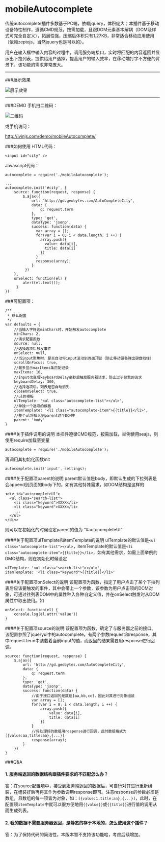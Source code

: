 # mobileAutocomplete

传统autocomplete插件多数基于PC端，依赖jquery，体积庞大；本插件基于移动设备特性制作，遵循CMD规范，按需加载，且跟DOM元素基本解耦（DOM及样式可完全自定义），拓展性强，压缩后体积只有1.27KB，非常适合移动应用使用（依赖zeptojs，当然jquery也是可以的）。

用户在输入框中输入内容的过程中，调用服务端接口，实时将匹配的内容返回并显示出下拉列表，提供给用户选择，提高用户的输入效率，在移动端打字不方便的背景下，该功能的需求非常庞大。


----------


###展示效果

![展示效果][1]


----------

###DEMO
手机扫二维码：

![二维码][2]

或手机访问：

http://ivinjs.com/demo/mobileAutocomplete/


###如何使用
HTML代码：

    <input id="city" />

Javascript代码：

    autocomplete = require('./mobileAutocomplete');
    
    ...
    autocomplete.init('#city', {
        source: function(request, response) {
            $.ajax({
                url: 'http://gd.geobytes.com/AutoCompleteCity',
                data: {
                    q: request.term
                },
                type: 'get',
                dataType: 'jsonp',
                success: function(data) {
                  var array = [];
                  for(var i = 0; i < data.length; i ++) {
                    array.push({
                      value: data[i],
                      title: data[i]
                    })
                  }
                  response(array);
                }
             })
        },
        onSelect: function(el) {
            alert(el.text());
         }
    })

###可配置项：

    /**
	 * 默认配置
	 */
	var defaults = {
		//当输入字符达minChars时，开始触发autocomplete
		minChars: 2,
        //请求配置函数
        source: null,
        //选择选项后触发事件
        onSelect: null,
        //当input聚焦时，是否自动将input滚动到页面顶部（防止移动设备弹出键盘挡住）
        scrollOnFocus: true,
        //最多显示maxItems条匹配记录
        maxItems: 10,
        //input改变后keyboardDelay毫秒后触发服务器请求，防止过于频繁的请求
        keyboardDelay: 300,
        //选择选项后，列表是否自动消失
        closeOnSelect: true,
        //ul的模板
        ulTemplate: '<ul class="autocomplete-list"></ul>',
        //单独一个选项的模板
        itemTemplate: '<li class="autocomplete-item">{{title}}</li>',
        //整个ul将插入到parent这个DOM中
        parent: 'body'
	}

####关于插件调用的说明
本插件遵循CMD规范，按需加载，举例使用seajs，则使用require加载至变量

    autocomplete = require('./mobileAutocomplete');

再调用其初始化函数init

    autocomplete.init('input', settings);

####关于配置项parent的说明
parent默认值是body，即默认生成的下拉列表是会append到页面的body下的，如有其他特殊需求，如DOM结构是这样的

    <div id="autocompleteUl">
      <ul class="search-list">
        <li class="keyword">XXXX</li>
        <li class="keyword">XXXX</li>
        ...
      </ul>
    </div>
则可以在初始化的时候设定parent的值为 “#autocompleteUl”

####关于配置项ulTemplate和itemTemplate的说明
ulTemplate的默认值是`<ul class="autocomplete-list"></ul>`，itemTemplate的默认值是`<li class="autocomplete-item">{{title}}</li>`，如有其他需求，如需上面举例的DMO结构，则在初始化时候设定

    
    ulTemplate: '<ul class="search-list"></ul>',
    itemTemplate: '<li class="keyword">{{title}}</li>'

####关于配置项onSelect的说明
该配置项为函数，指定了用户点击了某个下拉列表后应该要触发的事件，其中会带上一个参数，该参数为用户点击项的DOM对象，可通过往列表DOM中的属性种入各种自定义值，并在onSelect触发时从DOM属性中取出使用。如

    onSelect: function(el) {
	    console.log(el.attr('value'))
    }

####关于配置项source的说明
该配置项为函数，确定了与服务器之前的接口。该配置参照了jqueryui中的autocomplete，有两个参数request和response，其中request.term中装载着当前input的值，而返回的结果需要用response进行回调。

    source: function(request, response) {
        $.ajax({
            url: 'http://gd.geobytes.com/AutoCompleteCity',
            data: {
                q: request.term
            },
            type: 'get',
            dataType: 'jsonp',
            success: function(data) {
                //由于接口返回的是数组[aa,bb,cc]，因此对其进行对象组装
                var array = [];
                for(var i = 0; i < data.length; i ++) {
                    array.push({
                        value: data[i],
                        title: data[i]
                    })
                }
                //将处理好的数组用response进行回调，此时数组格式为[{value:aa,title:aa},{...}]
                response(array);
            }
        })
    }

###Q&A
#### 1. 服务端返回的数据结构跟插件要求的不匹配怎么办？ ####
答：在source配置项中，接受到服务端返回的数据后，可自行对其进行重新组装，在组装好后再将其作为参数调用response即可。注意response的参数必须是数组，且数组的每一项皆为对象，如：`[{value:1,title:aa},{...}]`，此时，在配置项`itemTemplate`中就可以很方便地用`{{value}}`或`{{title}}`进行值的调用从而生成列表。

#### 2. 我的数据不需要服务器返回，是静态的存于本地的，怎么使用这个插件？ ####
答：为了保持代码的简洁性，本版本暂不支持该功能哈，考虑后续增加。


  [1]: http://ivinjs.com/demo/mobileAutocomplete/demo.png
  [2]: http://ivinjs.com/demo/mobileAutocomplete/code.png
  
